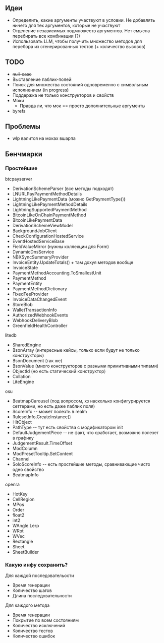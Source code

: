 ## Идеи

- Определить, какие аргументы участвуют в условии. Не добавлять ничего для тех аргументов, которые не участвуют
- Отделение независимых подмножеств аргументов. Нет смысла перебирать все комбинации (?)
- Использовать LLM, чтобы получить множество методов для перебора из сгенерированных тестов (+ количество вызовов)


## TODO

- ~~null-case~~
- Выставление паблик-полей
- Поиск для множества состояний одновременно с символьным исполнением (in progress)
- Поддержка не только конструкторов и свойств
- Моки
  - Правда ли, что мок == просто дополнительные аргументы
- byrefs

## Проблемы

- wlp валится на моках вшарпа

## Бенчмарки

### Простейшие

btcpayserver

- DerivationSchemeParser (все методы подходят)
- LNURLPayPaymentMethodDetails
- LightningLikePaymentData (можно GetPaymentType())
- LightningLikePaymentMethodDetails
- LightningSupportedPaymentMethod
- BitcoinLikeOnChainPaymentMethod
- BitcoinLikePaymentData
- DerivationSchemeViewModel
- BackgroundJobClient
- CheckConfigurationHostedService
- EventHostedServiceBase
- FieldValueMirror (нужны коллекции для Form)
- DynamicDnsService
- NBXSyncSummaryProvider
- InvoiceEntity.UpdateTotals() + там дохуя методов вообще
- InvoiceState
- PaymentMethodAccounting.ToSmallestUnit
- PaymentMethod
- PaymentEntity
- PaymentMethodDictionary
- FixedFeeProvider
- InvoiceDataChangedEvent
- StoreBlob
- WalletTransactionInfo
- AuthorizedWebhookEvents
- WebhookDeliveryBlob
- GreenfieldHealthController

litedb

- SharedEngine
- BsonArray (интересные кейсы, только если будут не только конструкторы)
- BsonDocument (так же)
- BsonValue (много конструкторов с разными примитивными типами)
- ObjectId (но есть статический конструктор)
- Collation
- LiteEngine


osu
- BeatmapCarousel (под вопросом, хз насколько конфигурируется сеттерами, но есть даже паблик поля)
- ScoreInfo -- может полезть в realm
- RulesetInfo.CreateInstance()
- HitObject
- PathType -- тут есть свойства с модификатором init
- DefaultJudgementPiece -- не факт, что сработает, возможно полезет в графику
- JudgementResult.TimeOffset
- ModColumn
- ModPresetTooltip.SetContent
- Channel
- SoloScoreInfo -- есть простейшие методы, сравнивающие чисто одно свойство
- BeatmapInfo
  
openra

- HotKey
- CellRegion
- MPos
- Order
- float2
- int2
- WAngle.Lerp
- WRot
- WVec
- Rectangle
- Sheet
- SheetBuilder

### Какую инфу сохранить?

Для каждой последовательости

- Время генерации
- Количество шагов
- Длина последовательности

Для каждого метода

- Время генерации
- Покрытие по всем состояниям
- Количество исключений
- Количество тестов
- Количество ошибок
